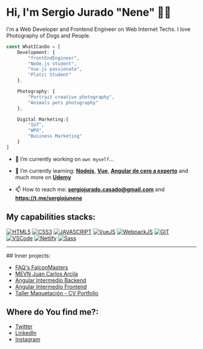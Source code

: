 # Hi, I'm Sergio Jurado "Nene" 👋🏽

I'm a Web Developer and Frontend Engineer on Web Internet Techs. I love Photography of Dogs and People.

```js
const WhatICanDo = [ 
    Development: {
        "frontEndEngineer", 
        "Node.js student",
        "Vue.js passionate",
        "Platzi Student"
    },

    Photography: {
        "Portrait creative photography",
        "Animals pets photography"
    },

    Digital Marketing:{
        "IoT",
        "WPO",
        "Business Marketing"
    }
]
```

- 🔭 I’m currently working on `own myself`...

- 🌱 I’m currently learning: **[Nodejs](https://nodejs.org)**, **[Vue](https//escuelavue.es)**, **[Angular de cero a experto](https://www.udemy.com/course/angular-2-fernando-herrera/)** and much more on **[Udemy](https://www.udemy.com/home/my-courses/learning/)**

- 📫 How to reach me: **<sergiojurado.casado@gmail.com>** and **https://t.me/sergiojunene**


## My capabilities stacks:

[![HTML5](https://img.shields.io/badge/-HTML5-%23E44D27?style=flat-square&logo=html5&logoColor=ffffff)](https://html5.com) [![CSS3](https://img.shields.io/badge/-CSS3-%231572B6?style=flat-square&logo=css3)](https://css3.org) [![JAVASCRIPT](https://img.shields.io/badge/-JavaScript-%23F7DF1C?style=flat-square&logo=javascript&logoColor=000000&labelColor=%23F7DF1C&color=%23FFCE5A)](https://ecmascript.org) [![VueJS](https://img.shields.io/badge/-Vue.js-%232c3e50?style=flat-square&logo=Vue.js)](https://vuejs.org) [![WebpackJS](https://img.shields.io/badge/-Webpack-%232C3A42?style=flat-square&logo=webpack)](https://webpack.js.org) [![GIT](https://img.shields.io/badge/-Git-%23F05032?style=flat-square&logo=git&logoColor=%23ffffff)](https://git-scm.com) [![VSCode](https://img.shields.io/badge/-VSCode-%23007ACC?style=flat-square&logo=visual-studio-code)](https://code.visualstudio.com) [![Netlify](https://img.shields.io/badge/-Netlify-%2300C7B7?style=flat-square&logo=netlify&logoColor=ffffff)](https://netlify.com) [![Sass](https://img.shields.io/badge/-Sass-%23CC6699?style=flat-square&logo=sass&logoColor=ffffff)](https://sass-lang.com)

----

## Inner projects:

* [FAQ's FalconMasters]('faq-page')
* [MEVN Juan Carlos Arcila]('mevn-jca')
* [Angular Intermedio Backend]('ng-int-backend')
* [Angular Intermedio Frontend]('ng-int-frontend')
* [Taller Maquetación - CV Portfolio]('portfolio-jonmircha')

## Where do You find me?:

* [Twitter](https://twitter.com/sergiojunene)
* [LinkedIn](https://www.linkedin.com/in/sergiojunene/)
* [Instagram](https://www.instagram.com/sergiojunene/)

